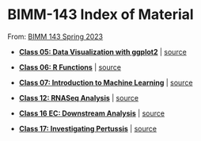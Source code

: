 # BIMM-143 Index of Material

From: [BIMM 143 Spring 2023](https://bioboot.github.io/bimm143_S23/)

- **[Class 05: Data Visualization with ggplot2](https://github.com/ajcagle8/BIMM-143/blob/main/Class_05__Data_Visualization.pdf)** | [source](https://github.com/ajcagle8/BIMM-143/blob/main/class05.rmd)

- **[Class 06: R Functions](https://github.com/ajcagle8/BIMM-143/blob/main/Lab%206/class_06_bimm143.pdf)** | [source](https://github.com/ajcagle8/BIMM-143/blob/main/Lab%206/bimm143_hw6.Rmd)

- **[Class 07: Introduction to Machine Learning](https://github.com/ajcagle8/BIMM-143/blob/main/Lab%207/Class%2007_%20Clustering%20and%20PCA.pdf)** | [source](https://github.com/ajcagle8/BIMM-143/blob/main/Lab%207/Lab%207.qmd)

- **[Class 12: RNASeq Analysis](https://github.com/ajcagle8/BIMM-143/blob/main/lab12.pdf)** | [source](https://github.com/ajcagle8/BIMM-143/blob/main/lab12.Rmd)

- **[Class 16 EC: Downstream Analysis](https://github.com/ajcagle8/BIMM-143/blob/main/class16_ec.pdf)** | [source](https://github.com/ajcagle8/BIMM-143/blob/main/class16_ec.Rmd)

- **[Class 17: Investigating Pertussis](https://github.com/ajcagle8/BIMM-143/blob/main/lab17_pertussis.pdf)** | [source](https://github.com/ajcagle8/BIMM-143/blob/main/lab17_pertussis.Rmd)

